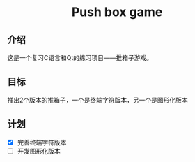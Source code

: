 <h1 align="center">Push box game</h1>

## 介绍

这是一个复习C语言和Qt的练习项目——推箱子游戏。

## 目标

推出2个版本的推箱子，一个是终端字符版本，另一个是图形化版本

## 计划

- [x] 完善终端字符版本
- [ ] 开发图形化版本
